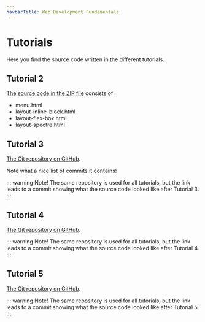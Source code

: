 ```yaml
---
navbarTitle: Web Development Fundamentals
---
```

# Tutorials
Here you find the source code written in the different tutorials.

## Tutorial 2
[The source code in the ZIP file](/course-material/web-development-fundamentals/tutorial-02.zip) consists of:

* menu.html
* layout-inline-block.html
* layout-flex-box.html
* layout-spectre.html

## Tutorial 3
[The Git repository on GitHub](https://github.com/PeppeL-G/tutorial-03/tree/tutorial-03).

Note what a nice list of commits it contains!

::: warning Note!
The same repository is used for all tutorials, but the link leads to a commit showing what the source code looked like after Tutorial 3.
:::

## Tutorial 4
[The Git repository on GitHub](https://github.com/PeppeL-G/tutorial-03/tree/tutorial-04).

::: warning Note!
The same repository is used for all tutorials, but the link leads to a commit showing what the source code looked like after Tutorial 4.
:::

## Tutorial 5
[The Git repository on GitHub](https://github.com/PeppeL-G/tutorial-03/tree/tutorial-05).

::: warning Note!
The same repository is used for all tutorials, but the link leads to a commit showing what the source code looked like after Tutorial 5.
:::